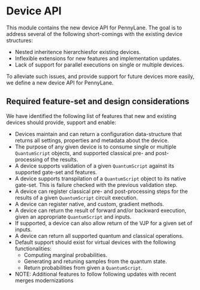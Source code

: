 # Device API

This module contains the new device API for PennyLane. The goal is to address several of the following short-comings with the existing device structures:

* Nested inheritence hierarchiesfor existing devices.
* Inflexible extensions for new features and implementation updates.
* Lack of support for parallel executions on single or multiple devices.

To alleviate such issues, and provide support for future devices more easily, we define a new device API for PennyLane.

## Required feature-set and design considerations

We have identified the following list of features that new and existing devices should provide, support and enable:

* Devices maintain and can return a configuration data-structure that returns all settings, properties and metadata about the device.
* The purpose of any given device is to consume single or multiple `QuantumScript` objects, and supported classical pre- and post-processing of the results.
* A device supports validation of a given `QuantumScript` against its supported gate-set and features.
* A device supports transpilation of a `QuantumScript` object to its native gate-set. This is failure checked with the previous validation step.
* A device can register classical pre- and post-processing steps for the results of a given `QuantumScript` circuit execution.
* A device can register native, and custom, gradient methods.
* A device can return the result of forward and/or backward execution, given an appropriate `QuantumScript` and inputs.
* If supported, a device can also allow return of the VJP for a given set of inputs.
* A device can return all supported quantum and classical operations.
* Default support should exist for virtual devices with the following functionalities:
    * Computing marginal probabilities.
    * Generating and retuning samples from the quantum state.
    * Return probabilities from given a `QuantumScript`.
* NOTE: Additional features to follow following updates with recent merges modernizations

